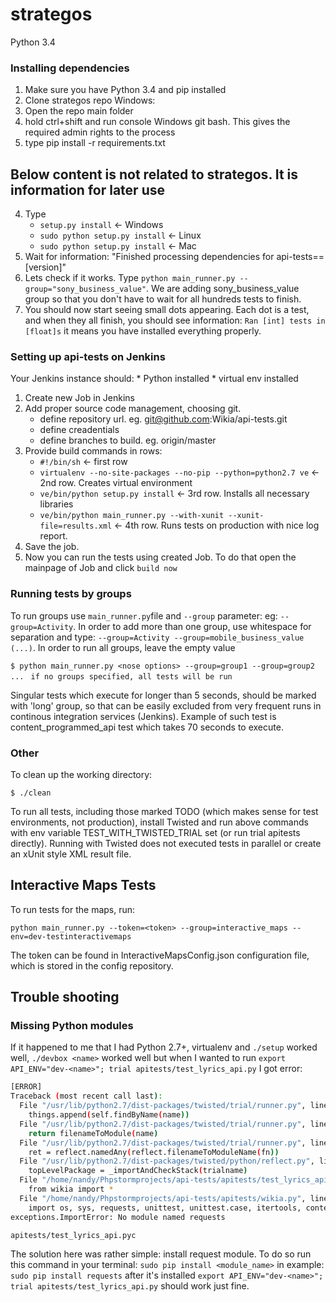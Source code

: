 strategos
=========

Python 3.4

### Installing dependencies

1. Make sure you have Python 3.4 and pip installed
2. Clone strategos repo
Windows:
3. Open the repo main folder
4. hold ctrl+shift and run console Windows git bash. This gives the required admin rights to the process
5. type pip install -r requirements.txt

<h2> Below content is not related to strategos. It is information for later use </h2>

4. Type
   * `setup.py install` <- Windows
   * `sudo python setup.py install` <- Linux
   * `sudo python setup.py install` <- Mac
5. Wait for information: "Finished processing dependencies for api-tests==[version]"
6. Lets check if it works. Type `python main_runner.py --group="sony_business_value"`. We are adding sony_business_value group so that you don't have to wait for all hundreds tests to finish.
7. You should now start seeing small dots appearing. Each dot is a test, and when they all finish, you should see information: `Ran [int] tests in [float]s` it means you have installed everything properly.

### Setting up api-tests on Jenkins

Your Jenkins instance should:
    * Python installed
    * virtual env installed

1. Create new Job in Jenkins
2. Add proper source code management, choosing git. 
    * define repository url. eg. git@github.com:Wikia/api-tests.git
    * define creadentials
    * define branches to build. eg. origin/master
3. Provide build commands in rows:
    * `#!/bin/sh`  <- first row
    * `virtualenv --no-site-packages --no-pip --python=python2.7 ve` <- 2nd row. Creates virtual environment
    * `ve/bin/python setup.py install` <- 3rd row. Installs all necessary libraries
    * `ve/bin/python main_runner.py --with-xunit --xunit-file=results.xml` <- 4th row. Runs tests on production with nice log report.
4. Save the job.
5. Now you can run the tests using created Job. To do that open the mainpage of Job and click `build now`


### Running tests by groups


To	run groups use `main_runner.py`file and `--group` parameter: eg: `--group=Activity`. In order to add more than one group, use whitespace for separation and type: `--group=Activity --group=mobile_business_value (...)`. In order to run all groups, leave the empty value

`$ python main_runner.py <nose options> --group=group1 --group=group2 ...`
` if no groups specified, all tests will be run`

Singular tests which execute for longer than 5 seconds, should be marked with 'long' group, so that can be easily excluded from very frequent runs in continous integration services (Jenkins). Example of such test is content_programmed_api test which takes 70 seconds to execute.

### Other

To clean up the working directory:

`$ ./clean`


To run all tests, including those marked TODO (which makes sense for test environments, not production),
install Twisted and run above commands with env variable TEST_WITH_TWISTED_TRIAL set (or run trial apitests directly).
Running with Twisted does not executed tests in parallel or create an xUnit style XML result file.

<h2>Interactive Maps Tests</h2>
To run tests for the maps, run:

`python main_runner.py --token=<token> --group=interactive_maps --env=dev-testinteractivemaps`

The token can be found in InteractiveMapsConfig.json configuration file, which is stored in the config repository.

<h2>Trouble shooting</h2>
<h3>Missing Python modules</h3>

If it happened to me that I had Python 2.7+, virtualenv and `./setup` worked well, `./devbox <name>` worked well but when I wanted to run `export API_ENV="dev-<name>"; trial apitests/test_lyrics_api.py` I got error:
```bash
[ERROR]
Traceback (most recent call last):
  File "/usr/lib/python2.7/dist-packages/twisted/trial/runner.py", line 660, in loadByNames
    things.append(self.findByName(name))
  File "/usr/lib/python2.7/dist-packages/twisted/trial/runner.py", line 469, in findByName
    return filenameToModule(name)
  File "/usr/lib/python2.7/dist-packages/twisted/trial/runner.py", line 85, in filenameToModule
    ret = reflect.namedAny(reflect.filenameToModuleName(fn))
  File "/usr/lib/python2.7/dist-packages/twisted/python/reflect.py", line 464, in namedAny
    topLevelPackage = _importAndCheckStack(trialname)
  File "/home/nandy/Phpstormprojects/api-tests/apitests/test_lyrics_api.py", line 1, in <module>
    from wikia import *
  File "/home/nandy/Phpstormprojects/api-tests/apitests/wikia.py", line 7, in <module>
    import os, sys, requests, unittest, unittest.case, itertools, contextlib
exceptions.ImportError: No module named requests

apitests/test_lyrics_api.pyc
```

The solution here was rather simple: install request module. To do so run this command in your terminal:
`sudo pip install <module_name>`
in example:
`sudo pip install requests`
after it's installed `export API_ENV="dev-<name>"; trial apitests/test_lyrics_api.py` should work just fine.

